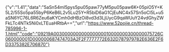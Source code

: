 {"v":"1.41","data":"5aSn54mI5pys5pu05paw77yM5pu05paw6K+05piO5Y+K5L2/55So5pa55byP6KeB6L2v5Lu25Y+R5biD6aG1CjEuNC4x57Sn5oCl5L+u5aSN6YC76L6R6Zeu6aKYCmh0dHBzOi8vd3d3LjUycG9qaWUuY24vdGhyZWFkLTc4NTk5Ni0xLTEuaHRtbA==","url":"https://www.52pojie.cn/thread-785996-1-1.html","code":"09219A003000000000000000010000000300000075726C060000001D000000687474703A2F2F7777772E632D787979782E636E2F6D3375382E706870"}
